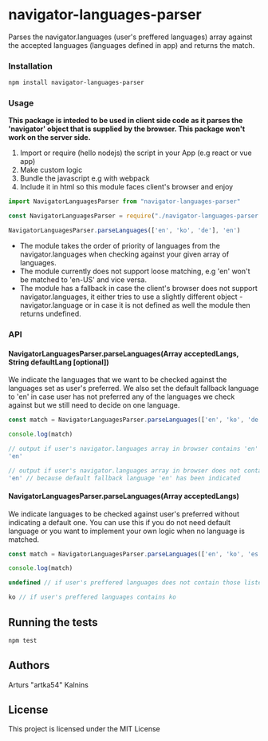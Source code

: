 # navigator-languages-parser

Parses the navigator.languages (user's preffered languages) array against the accepted languages (languages defined in app) and returns the match.

### Installation


```bash
npm install navigator-languages-parser
```


### Usage

**This package is inteded to be used in client side code as it parses the 'navigator' object that is supplied by the browser. This package won't work on the server side.**

1. Import or require (hello nodejs) the script in your App (e.g react or vue app)
2. Make custom logic
3. Bundle the javascript e.g with webpack
4. Include it in html so this module faces client's browser and enjoy

```javascript
import NavigatorLanguagesParser from "navigator-languages-parser"

const NavigatorLanguagesParser = require("./navigator-languages-parser.js")

NavigatorLanguagesParser.parseLanguages(['en', 'ko', 'de'], 'en')
```

* The module takes the order of priority of languages from the navigator.languages when checking against your given array of languages.
* The module currently does not support loose matching, e.g 'en' won't be matched to 'en-US' and vice versa.
* The module has a fallback in case the client's browser does not support navigator.languages, it either tries to use a slightly different object - navigator.language or in case it is not defined as well the module then returns undefined.

### API

#### NavigatorLanguagesParser.parseLanguages(Array acceptedLangs, String defaultLang [optional])

We indicate the languages that we want to be checked against the languages set as user's preferred. We also set the default fallback language to 'en' in case user has not preferred any of the languages we check against but we still need to decide on one language.

```javascript
const match = NavigatorLanguagesParser.parseLanguages(['en', 'ko', 'de'], 'en')

console.log(match)

// output if user's navigator.languages array in browser contains 'en' as a preferred language
'en'

// output if user's navigator.languages array in browser does not contain any of our accepted languages as a preferred language
'en' // because default fallback language 'en' has been indicated
```



#### NavigatorLanguagesParser.parseLanguages(Array acceptedLangs)

We indicate languages to be checked against user's preferred without indicating a default one.
You can use this if you do not need default language or you want to implement your own logic when no language is matched.

```javascript
const match = NavigatorLanguagesParser.parseLanguages(['en', 'ko', 'es'])

console.log(match)

undefined // if user's preffered languages does not contain those listed by us and there is no default fallback language indicated

ko // if user's preffered languages contains ko

```



## Running the tests

```bash
npm test
```

## Authors

Arturs "artka54" Kalnins

## License

This project is licensed under the MIT License 